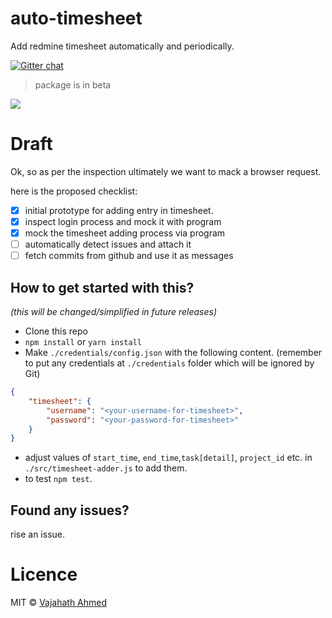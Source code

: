 # auto-timesheet
Add redmine timesheet automatically and periodically.

[![Gitter chat](https://badges.gitter.im/npm-sqlify/gitter.png)](https://gitter.im/auto-timesheet/Lobby?utm_source=share-link&utm_medium=link&utm_campaign=share-link)

> package is in beta

![](https://cdn.dribbble.com/users/92827/screenshots/2652793/lab-icon.png)

# Draft

Ok, so as per the inspection ultimately we want to mack a browser request.

here is the proposed checklist:
- [x] initial prototype for adding entry in timesheet.
- [x] inspect login process and mock it with program
- [x] mock the timesheet adding process via program
- [ ] automatically detect issues and attach it
- [ ] fetch commits from github and use it as messages
## How to get started with this?
*(this will be changed/simplified in future releases)*

- Clone this repo
- `npm install` or `yarn install`
- Make `./credentials/config.json` with the following content. (remember to put any credentials at `./credentials` folder which will be ignored by Git)
```json
{
	"timesheet": {
		"username": "<your-username-for-timesheet>",
		"password": "<your-password-for-timesheet>"
	}
}

```
- adjust values of `start_time`, `end_time`,`task[detail]`, `project_id` etc. in `./src/timesheet-adder.js` to add them.
- to test `npm test`.

## Found any issues?
rise an issue.

# Licence
MIT &copy; [Vajahath Ahmed](https://twitter.com/vajahath7)
